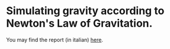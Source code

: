 # Simulating gravity according to Newton's Law of Gravitation.
You may find the report (in italian) [here](https://github.com/Feddex/Gravity_Simulator/blob/main/relazione.pdf).
